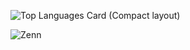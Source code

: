 ![Top Languages Card (Compact layout)](https://github-readme-stats.vercel.app/api/top-langs/?username=shota1995m&layout=compact)

![Zenn](https://github-readme-blog-score.vercel.app/api/get_zenn_score?zennId=shota1995m)
